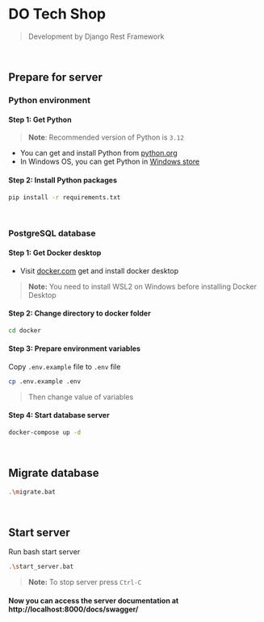 # DO Tech Shop
> Development by Django Rest Framework

<br>

## Prepare for server
### Python environment
#### Step 1: Get Python
> **Note**: Recommended version of Python is `3.12`

* You can get and install Python from [python.org](https://www.python.org/)
* In Windows OS, you can get Python in [Windows store](https://apps.microsoft.com/search?query=python)


#### Step 2: Install Python packages
```bash
pip install -r requirements.txt
```

<br>

### PostgreSQL database
#### Step 1: Get Docker desktop
* Visit [docker.com](https://www.docker.com/products/docker-desktop/) get and install docker desktop

> **Note:** You need to install WSL2 on Windows before installing Docker Desktop

#### Step 2: Change directory to docker folder
```bash
cd docker
```

#### Step 3: Prepare environment variables
Copy `.env.example` file to `.env` file
```bash
cp .env.example .env
```
> Then change value of variables

#### Step 4: Start database server
```bash
docker-compose up -d
```

<br>

## Migrate database
```bash
.\migrate.bat
```

<br>

## Start server
Run bash start server
```bash
.\start_server.bat
```

> **Note:** To stop server press `Ctrl-C`

#### Now you can access the server documentation at http://localhost:8000/docs/swagger/
